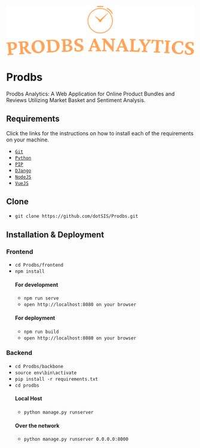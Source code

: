 <div class="info">
    <p align='center'>
        <img src="https://raw.githubusercontent.com/dotSIS/Prodbs/main/frontend/src/assets/logo.svg">
    </p>
</div>

# Prodbs
Prodbs Analytics: A Web Application for Online Product Bundles and Reviews Utilizing Market Basket and Sentiment Analysis.

## Requirements
Click the links for the instructions on how to install each of the requirements on your machine.
- [`Git`](https://git-scm.com/book/en/v2/Getting-Started-Installing-Git)
- [`Python`](https://www.python.org/downloads/)
- [`PIP`](https://pip.pypa.io/en/stable/installation/)
- [`DJango`](https://www.djangoproject.com/download/)
- [`NodeJS`](https://nodejs.org/en/download)
- [`VueJS`](https://cli.vuejs.org/guide/installation.html)
## Clone
- `git clone https://github.com/dotSIS/Prodbs.git`
## Installation & Deployment
  ### Frontend
  - `cd Prodbs/frontend`
  - `npm install`
    #### For development
    - `npm run serve`
    - `open http://localhost:8080 on your browser`
    #### For deployment
    - `npm run build`
    - `open http://localhost:8080 on your browser`
  ### Backend
  - `cd Prodbs/backbone`
  - `source env\bin\activate`
  - `pip install -r requirements.txt`
  - `cd prodbs`
    #### Local Host
    - `python manage.py runserver`
    #### Over the network
    - `python manage.py runserver 0.0.0.0:8000`